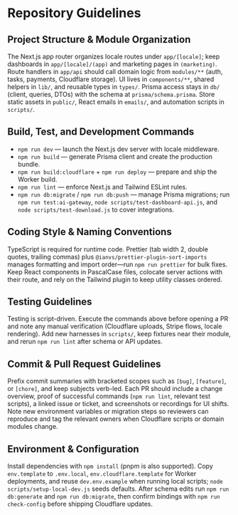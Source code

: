 # Repository Guidelines

## Project Structure & Module Organization
The Next.js app router organizes locale routes under `app/[locale]`; keep dashboards in `app/[locale]/(app)` and marketing pages in `(marketing)`. Route handlers in `app/api` should call domain logic from `modules/**` (auth, tasks, payments, Cloudflare storage). UI lives in `components/**`, shared helpers in `lib/`, and reusable types in `types/`. Prisma access stays in `db/` (client, queries, DTOs) with the schema at `prisma/schema.prisma`. Store static assets in `public/`, React emails in `emails/`, and automation scripts in `scripts/`.

## Build, Test, and Development Commands
- `npm run dev` — launch the Next.js dev server with locale middleware.
- `npm run build` — generate Prisma client and create the production bundle.
- `npm run build:cloudflare` + `npm run deploy` — prepare and ship the Worker build.
- `npm run lint` — enforce Next.js and Tailwind ESLint rules.
- `npm run db:migrate` / `npm run db:push` — manage Prisma migrations; run `npm run test:ai-gateway`, `node scripts/test-dashboard-api.js`, and `node scripts/test-download.js` to cover integrations.

## Coding Style & Naming Conventions
TypeScript is required for runtime code. Prettier (tab width 2, double quotes, trailing commas) plus `@ianvs/prettier-plugin-sort-imports` manages formatting and import order—run `npm run prettier` for bulk fixes. Keep React components in PascalCase files, colocate server actions with their route, and rely on the Tailwind plugin to keep utility classes ordered.

## Testing Guidelines
Testing is script-driven. Execute the commands above before opening a PR and note any manual verification (Cloudflare uploads, Stripe flows, locale rendering). Add new harnesses in `scripts/`, keep fixtures near their module, and rerun `npm run lint` after schema or API updates.

## Commit & Pull Request Guidelines
Prefix commit summaries with bracketed scopes such as `[bug]`, `[feature]`, or `[chore]`, and keep subjects verb-led. Each PR should include a change overview, proof of successful commands (`npm run lint`, relevant test scripts), a linked issue or ticket, and screenshots or recordings for UI shifts. Note new environment variables or migration steps so reviewers can reproduce and tag the relevant owners when Cloudflare scripts or domain modules change.

## Environment & Configuration
Install dependencies with `npm install` (pnpm is also supported). Copy `env.template` to `.env.local`, `env.cloudflare.template` for Worker deployments, and reuse `dev.env.example` when running local scripts; `node scripts/setup-local-dev.js` seeds defaults. After schema edits run `npm run db:generate` and `npm run db:migrate`, then confirm bindings with `npm run check-config` before shipping Cloudflare updates.
